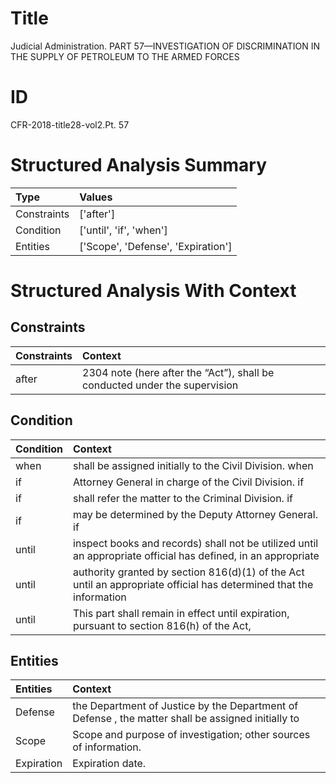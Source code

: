 # Title

 Judicial Administration. PART 57—INVESTIGATION OF DISCRIMINATION IN THE SUPPLY OF PETROLEUM TO THE ARMED FORCES


# ID

 CFR-2018-title28-vol2.Pt. 57


# Structured Analysis Summary

| Type        | Values                             |
|:------------|:-----------------------------------|
| Constraints | ['after']                          |
| Condition   | ['until', 'if', 'when']            |
| Entities    | ['Scope', 'Defense', 'Expiration'] |


# Structured Analysis With Context

 


## Constraints

| Constraints   | Context                                                                                |
|:--------------|:---------------------------------------------------------------------------------------|
| after         | 2304 note (here after the &#8220;Act&#8221;), shall be conducted under the supervision |


## Condition

| Condition   | Context                                                                                                             |
|:------------|:--------------------------------------------------------------------------------------------------------------------|
| when        | shall be assigned initially to the Civil Division. when                                                             |
| if          | Attorney General in charge of the Civil Division. if                                                                |
| if          | shall refer the matter to the Criminal Division. if                                                                 |
| if          | may be determined by the Deputy Attorney General. if                                                                |
| until       | inspect books and records) shall not be utilized until an appropriate official has defined, in an appropriate       |
| until       | authority granted by section 816(d)(1) of the Act until an appropriate official has determined that the information |
| until       | This part shall remain in effect  until expiration, pursuant to section 816(h) of the Act,                          |


## Entities

| Entities   | Context                                                                                            |
|:-----------|:---------------------------------------------------------------------------------------------------|
| Defense    | the Department of Justice by the Department of Defense , the matter shall be assigned initially to |
| Scope      | Scope  and purpose of investigation; other sources of information.                                 |
| Expiration | Expiration  date.                                                                                  |


